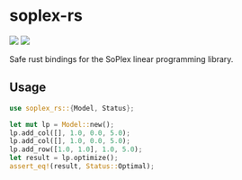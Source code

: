 # soplex-rs
[![][img_crates]][crates] [![][img_doc]][doc] 

[img_crates]: https://img.shields.io/crates/v/soplex-rs.svg
[crates]: https://crates.io/crates/soplex-rs
[img_doc]: https://img.shields.io/badge/rust-documentation-blue.svg
[doc]: https://docs.rs/soplex-rs/

Safe rust bindings for the SoPlex linear programming library.

## Usage

```rust
use soplex_rs::{Model, Status};

let mut lp = Model::new();
lp.add_col([], 1.0, 0.0, 5.0);
lp.add_col([], 1.0, 0.0, 5.0);
lp.add_row([1.0, 1.0], 1.0, 5.0);
let result = lp.optimize();
assert_eq!(result, Status::Optimal);
```
